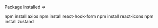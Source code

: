 Package Installed =>

npm install axios
npm install react-hook-form
npm install react-icons
npm install zustand
